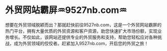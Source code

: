 # 外贸网站霸屏♒️9527nb.com♒️

想要在外贸领域脱颖而出？那就赶快前往9527nb.com，这是一个外贸网站霸屏的热门平台，拥有大量优质的外贸资源和客户资源，助您快速扩大市场份额，实现业务增长。不仅如此，该网站还提供专业的外贸服务和支持，帮助您轻松应对各种挑战，成为外贸领域的佼佼者。赶紧加入9527nb.com，开启您的外贸之旅！